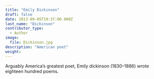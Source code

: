 ```yaml
---
title: "Emily Dickinson"
draft: false
date: 2013-09-05T19:37:00.000Z
last_name: "Dickinson"
contributor_type:
  - Author
image:
  file: Dickinson.jpg
description: "American poet"
weight:
---
```


Arguably America’s greatest poet, Emily dickinson (1830–1886) wrote eighteen hundred poems.

